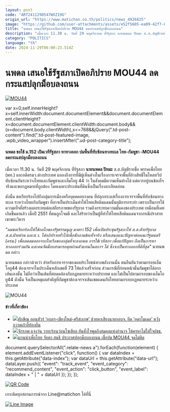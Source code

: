 ```yaml
---
layout: post
code: "ART2411290547WXZ19G"
origin_url: "https://www.matichon.co.th/politics/news_4926825"
image: "https://github.com/user-attachments/assets/e52f5605-ea09-42f7-8eec-15d7809d787d"
title: "นพดล เสนอใช้รัฐสภาเปิดอภิปราย MOU44 ลดกระแสปลุกม็อบลงถนน"
description: "เมื่อเวลา 11.30 น. วันที่ 29 พฤศจิกายน ที่รัฐสภา นายนพดล ปัทมะ ส.ส.บัญชีรายชื่อ พรรคเพื่อไทย (พท.) และอดีตรมว.ต่างประเทศ"
category: "POLITICS"
language: "th"
date: 2024-11-29T06:00:23.514Z
---
```


# นพดล เสนอใช้รัฐสภาเปิดอภิปราย MOU44 ลดกระแสปลุกม็อบลงถนน

[![MOU44](https://www.matichon.co.th/wp-content/uploads/2024/11/noppadon1.jpg "noppadon1")](https://www.matichon.co.th/wp-content/uploads/2024/11/noppadon1.jpg)

var x=0;self.innerHeight?x=self.innerWidth:document.documentElement&&document.documentElement.clientHeight?x=document.documentElement.clientWidth:document.body&&(x=document.body.clientWidth),x<=768&&jQuery(".td-post-content").find(".td-post-featured-image, .wpb\_video\_wrapper").insertAfter(".ud-post-category-title");

#### **นพดล ขอใช้ ม.152 เปิดเวทีรัฐสภา หาทางออก ปมพื้นที่ทับซ้อนทางทะเล ไทย-กัมพูชา -MOU44 ลดกระแสปลุกม็อบลงถนน**

เมื่อเวลา 11.30 น. วันที่ 29 พฤศจิกายน ที่รัฐสภา **นายนพดล ปัทมะ** ส.ส.บัญชีรายชื่อ พรรคเพื่อไทย (พท.) และอดีตรมว.ต่างประเทศ แถลงถึงการที่มีผู้เห็นต่างในเรื่องการเจรจาพื้นที่อ้างสิทธิ์ในไหลทวีปทับซ้อนกันระหว่างไทยและกัมพูชาและเอ็มโอยู 44 ว่า ในสังคมมีความเห็นต่างได้ แต่ควรอยู่บนข้อเท็จจริงและขอกฎหมายที่ถูกต้อง โดยเฉพาะประเด้นที่ดินซึ่งเป็นเรื่องละเอียดอ่อน

ดังนั้น ขอเรียกร้องไปยังกลุ่มการเมืองหรือบุคคคลบางคน ที่ปลุกกระแสเรื่องการเจรจาพื้นที่ทับซ้อนทางทะเล ระหว่างไทยกับกัมพูชา ที่อาจเป็นประเด็นทำให้ไทยเสียดินแดนนั้นยุติการกระทำ เพราะเป็นการใช้ความเท็จที่สร้างผลกระทบต่อเสถียรภาพของรัฐบาล รวมถึงกระทบความมั่นคงของประเทศ เหมือนที่เคยเกิดขึ้นมาแล้ว เมื่อปี 2551 ที่ตนถูกโจมตี และใส่ร้ายว่าเป็นผู้ที่ทำให้ไทยเสียดินแดนจากกรณีปราสาทเขาพระวิหาร

_“ผมขอเรียกร้องให้ใช้กลไกของรัฐธรรมนูญ มาตรา 152 เพื่อเปิดประชุมรัฐสภาให้ ส.ส.ฝ่ายรัฐบาล ส.ส.ฝ่ายค้าน และส.ว. ได้อภิปรายทั่วไปเพื่อซักถามข้อเท็จจริง หรือเสนอแนะปัญหาต่อคณะรัฐมนตรี (ครม.) เพื่อลดลมออกจากใบเรือของกลุ่มที่จะลงถนน การใช้เวทีสภา เพื่อแก้ปัญหา ถือเป็นการหาทางออกร่วมกัน และคนจัดม็อบสามารถคุยผ่านตัวแทนในสภาฯ ได้ ซึ่งจะเป็นทางออกที่ดีที่สุด”_ นายนพดล กล่าว

นายนพดล กล่าวด้วยว่า สำหรับการเจรจาของผลประโยชน์ทางพลังงานนั้น ตนยืนยันว่าตามกรอบเอ็มโอยู44 ต้องเจรจาในประเด็นหลักเขตที่ 73 ให้แล้วเสร็จก่อน ส่วนกรณีที่ก่อนหน้านั้นกัมพูชาได้ลากเส้นเองนั้น ไม่ถือว่าเป็นเส้นที่สอดคล้องกับกฎหมายระหว่างประเทศ และไม่เป็นไปตามกรอบของเอ็มโอยู44 ดังนั้น จึงเป็นเหตุผลสำคัญที่กัมพูชาต้องเจรจาเส้นเขตแดนกับไทยตามกรอบกฎหมายระหว่างประเทศ

![MOU44](https://www.matichon.co.th/wp-content/uploads/2024/11/S__3743782_0.jpg)

#### ข่าวที่เกี่ยวข้อง

*   [![](https://www.matichon.co.th/wp-content/uploads/2024/11/taksin1.jpg)ทักษิณ ออนทัวร์ ‘อุบลฯ-เชียงใหม่-ศรีสะเกษ’ ช่วยหาเสียงนายกอบจ. ยึด ‘อุดรโมเดล’ หวังกวาดเก้าอี้ท้องถิ่น](https://www.matichon.co.th/politics/news_4926323)
*   [![](https://www.matichon.co.th/wp-content/uploads/2024/11/DSC00157.jpg)จักรภพ แจงวุ่น วาทะร้อนว่อนโซเชียล ยันตั้งใจพูดถึงสมดุลแห่งอำนาจ โต้ครหาไม่ใส่ใจปชช.](https://www.matichon.co.th/politics/news_4924516)
*   [![](https://www.matichon.co.th/wp-content/uploads/2024/11/d130.jpg)แกนนำเพื่อไทย จับตา สนธิ ประกาศปลุกม็อบลงถนน เชื่อปม MOU44 จุดไม่ติด](https://www.matichon.co.th/politics/news_4924485)

document.querySelectorAll(".relate-news a").forEach(function(element) { element.addEventListener("click", function() { var dataIndex = this.getAttribute("data-index"); var dataUrl = this.getAttribute("data-url"); dataLayer.push({ "event": "track\_event", "event\_category": "recommend\_content", "event\_action": "click\_button", "event\_label": dataIndex + " | " + dataUrl }); }); });

[![QR Code](https://www.matichon.co.th/wp-content/uploads/2023/07/wob1371z.jpg)](https://lin.ee/ht0nDxX)

เกาะติดทุกสถานการณ์จาก Line@matichon ได้ที่นี่

[![Line Image](https://www.matichon.co.th/wp-content/uploads/2023/07/th.png)](https://lin.ee/ht0nDxX)